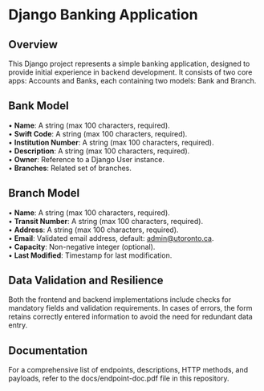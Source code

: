 # Django Banking Application  

## Overview  

This Django project represents a simple banking application, designed to provide initial experience in backend development. It consists of two core apps: Accounts and Banks, each containing two models: Bank and Branch.  

## Bank Model
•	**Name**: A string (max 100 characters, required).  
•	**Swift Code**: A string (max 100 characters, required).  
•	**Institution Number**: A string (max 100 characters, required).  
•	**Description**: A string (max 100 characters, required).  
•	**Owner**: Reference to a Django User instance.  
•	**Branches**: Related set of branches.  


## Branch Model
•	**Name**: A string (max 100 characters, required).  
•	**Transit Number**: A string (max 100 characters, required).  
•	**Address**: A string (max 100 characters, required).  
•	**Email**: Validated email address, default: admin@utoronto.ca.  
•	**Capacity**: Non-negative integer (optional).  
•	**Last Modified**: Timestamp for last modification.  


## Data Validation and Resilience
Both the frontend and backend implementations include checks for mandatory fields and validation requirements. In cases of errors, the form retains correctly entered information to avoid the need for redundant data entry.  

## Documentation
For a comprehensive list of endpoints, descriptions, HTTP methods, and payloads, refer to the docs/endpoint-doc.pdf file in this repository.




